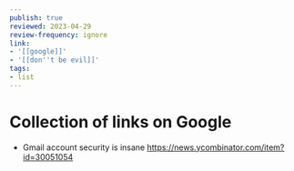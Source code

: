 ```yaml
---
publish: true
reviewed: 2023-04-29
review-frequency: ignore
link:
- '[[google]]'
- '[[don''t be evil]]'
tags:
- list
---
```


# Collection of links on Google
- Gmail account security is insane https://news.ycombinator.com/item?id=30051054